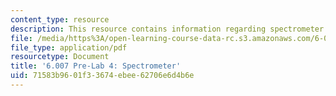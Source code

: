 ```yaml
---
content_type: resource
description: This resource contains information regarding spectrometer.
file: /media/https%3A/open-learning-course-data-rc.s3.amazonaws.com/6-007-electromagnetic-energy-from-motors-to-lasers-spring-2011/71583b9601f33674ebee62706e6d4b6e_MIT6_007S11_lab4_pre.pdf
file_type: application/pdf
resourcetype: Document
title: '6.007 Pre-Lab 4: Spectrometer'
uid: 71583b96-01f3-3674-ebee-62706e6d4b6e
---
```

